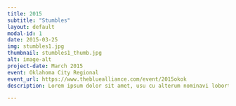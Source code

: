 ```yaml
---
title: 2015
subtitle: "Stumbles"
layout: default
modal-id: 1
date: 2015-03-25
img: stumbles1.jpg
thumbnail: stumbles1_thumb.jpg
alt: image-alt
project-date: March 2015
event: Oklahoma City Regional
event_url: https://www.thebluealliance.com/event/2015okok
description: Lorem ipsum dolor sit amet, usu cu alterum nominavi lobortis. At duo novum diceret. Tantas apeirian vix et, usu sanctus postulant inciderint ut, populo diceret necessitatibus in vim. Cu eum dicam feugiat noluisse.

---
```

